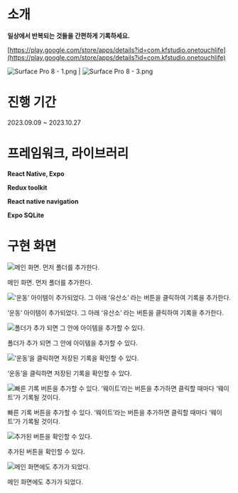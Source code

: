 # 소개

**일상에서 반복되는 것들을 간편하게 기록하세요.**

[https://play.google.com/store/apps/details?id=com.kfstudio.onetouchlife](https://play.google.com/store/apps/details?id=com.kfstudio.onetouchlife)

![Surface Pro 8 - 1.png](./readme/Surface_Pro_8_-_1.png) | ![Surface Pro 8 - 3.png](./readme/Surface_Pro_8_-_3.png)

# 진행 기간

2023.09.09 ~ 2023.10.27

# 프레임워크, 라이브러리

**React Native, Expo**

**Redux toolkit**

**React native navigation**

**Expo SQLite**

# 구현 화면

![메인 화면. 먼저 폴더를 추가한다.](./readme/AppIntroKOR1.png)

메인 화면. 먼저 폴더를 추가한다.

![‘운동’ 아이템이 추가되었다. 그 아래 ‘유산소’ 라는 버튼을 클릭하여 기록을 추가한다.](<./readme/AppIntroKOR1_(4).png>)

‘운동’ 아이템이 추가되었다. 그 아래 ‘유산소’ 라는 버튼을 클릭하여 기록을 추가한다.

![폴더가 추가 되면 그 안에 아이템을 추가할 수 있다.](<./readme/AppIntroKOR1_(1).png>)

폴더가 추가 되면 그 안에 아이템을 추가할 수 있다.

![‘운동’을 클릭하면 저장된 기록을 확인할 수 있다.](./readme/AppIntroKOR2.png)

‘운동’을 클릭하면 저장된 기록을 확인할 수 있다.

![빠른 기록 버튼을 추가할 수 있다. ‘웨이트’라는 버튼을 추가하면 클릭할 때마다 ‘웨이트’가 기록될 것이다.](<./readme/AppIntroKOR2_(1).png>)

빠른 기록 버튼을 추가할 수 있다. ‘웨이트’라는 버튼을 추가하면 클릭할 때마다 ‘웨이트’가 기록될 것이다.

![추가된 버튼을 확인할 수 있다.](<./readme/AppIntroKOR2_(2).png>)

추가된 버튼을 확인할 수 있다.

![메인 화면에도 추가가 되었다.](<./readme/AppIntroKOR1_(2).png>)

메인 화면에도 추가가 되었다.
